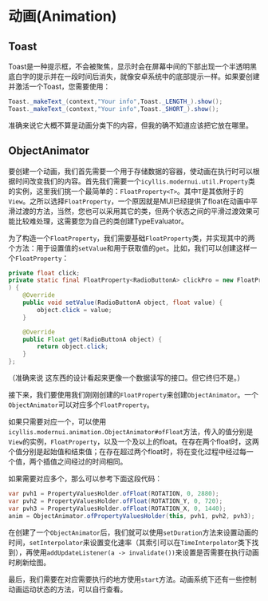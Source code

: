 # 动画(Animation)

## Toast

Toast是一种提示框，不会被聚焦，显示时会在屏幕中间的下部出现一个半透明黑底白字的提示并在一段时间后消失，就像安卓系统中的底部提示一样。如果要创建并激活一个Toast，您需要使用：

```java
Toast._makeText_(context,"Your info",Toast._LENGTH_).show();
Toast._makeText_(context,"Your info",Toast._SHORT_).show();
```

准确来说它大概不算是动画分类下的内容，但我的确不知道应该把它放在哪里。

## ObjectAnimator

要创建一个动画，我们首先需要一个用于存储数据的容器，使动画在执行时可以根据时间改变我们的内容。首先我们需要一个`icyllis.modernui.util.Property`类的实例，这里我们挑一个最简单的：`FloatProperty<T>`。其中`T`是其依附于的`View`。之所以选择`FloatProperty`，一个原因就是MUI已经提供了float在动画中平滑过渡的方法，当然，您也可以采用其它的类，但两个状态之间的平滑过渡效果可能比较难处理，这需要您为自己的类创建TypeEvaluator。

为了构造一个`FloatProperty`，我们需要基础`FloatProperty`类，并实现其中的两个方法：用于设置值的`setValue`和用于获取值的`get`。比如，我们可以创建这样一个`FloatProperty`：

```java
private float click;
private static final FloatProperty<RadioButtonA> clickPro = new FloatProperty<>("click"
) {
    @Override
    public void setValue(RadioButtonA object, float value) {
        object.click = value;
    }

    @Override
    public Float get(RadioButtonA object) {
        return object.click;
    }
};
```

（准确来说 这东西的设计看起来更像一个数据读写的接口。但它终归不是。）

接下来，我们要使用我们刚刚创建的`FloatProperty`来创建`ObjectAnimator`。一个`ObjectAnimator`可以对应多个`FloatProperty`。

如果只需要对应一个，可以使用`icyllis.modernui.animation.ObjectAnimator#ofFloat`方法，传入的值分别是`View`的实例，`FloatProperty`，以及一个及以上的float。在存在两个float时，这两个值分别是起始值和结束值；在存在超过两个float时，将在变化过程中经过每一个值，两个插值之间经过的时间相同。

如果需要对应多个，那么可以参考下面这段代码：

```java
var pvh1 = PropertyValuesHolder.ofFloat(ROTATION, 0, 2880);
var pvh2 = PropertyValuesHolder.ofFloat(ROTATION_Y, 0, 720);
var pvh3 = PropertyValuesHolder.ofFloat(ROTATION_X, 0, 1440);
anim = ObjectAnimator.ofPropertyValuesHolder(this, pvh1, pvh2, pvh3);
```

在创建了一个`ObjectAnimator`后，我们就可以使用`setDuration`方法来设置动画的时间，`setInterpolator`来设置变化速率（其索引可以在`TimeInterpolator`类下找到），再使用`addUpdateListener(a -> invalidate())`来设置是否需要在执行动画时刷新绘图。

最后，我们需要在对应需要执行的地方使用`start`方法。动画系统下还有一些控制动画运动状态的方法，可以自行查看。